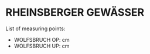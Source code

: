 # RHEINSBERGER GEWÄSSER

List of measuring points:

* WOLFSBRUCH OP: <Value topic="rivers/pegel-online/RBG/WOLFSBRUCH_OP/measurementValue"/> cm
* WOLFSBRUCH UP: <Value topic="rivers/pegel-online/RBG/WOLFSBRUCH_UP/measurementValue"/> cm
